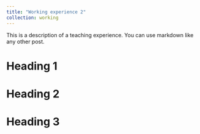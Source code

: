 ```yaml
---
title: "Working experience 2"
collection: working
---
```

<!-- type: "Workshop"
permalink: /working/2015-spring-working-1
venue: "University 1, Department"
date: 2015-01-01
location: "City, Country" -->

This is a description of a teaching experience. You can use markdown like any other post.

Heading 1
======

Heading 2
======

Heading 3
======
